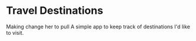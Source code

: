 # Travel Destinations
Making change her to pull
A simple app to keep track of destinations I'd like to visit.
